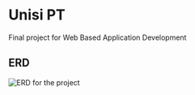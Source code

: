 # Unisi PT

Final project for Web Based Application Development

## ERD 
![ERD for the project]('app/docs/ERD_unisi_pt.png')